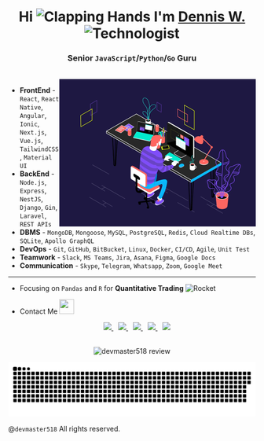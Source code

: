 <!--
**devmaster518/devmaster518** is a ✨ _special_ ✨ repository because its `README.md` (this file) appears on your GitHub profile.

Here are some ideas to get you started:

- 🔭 I’m currently working on ...
- 🌱 I’m currently learning ...
- 👯 I’m looking to collaborate on ...
- 🤔 I’m looking for help with ...
- 💬 Ask me about ...
- 📫 How to reach me: ...
- 😄 Pronouns: ...
- ⚡ Fun fact: ...
-->

<h1 align="center">
  Hi
  <img src="https://raw.githubusercontent.com/Tarikul-Islam-Anik/Animated-Fluent-Emojis/master/Emojis/Hand%20gestures/Clapping%20Hands.png" alt="Clapping Hands" width="30" height="30" />
  I'm <a href="https://devstar-resume-page-v2.vercel.app/" target="blank">Dennis W.</a>
  <img src="https://raw.githubusercontent.com/Tarikul-Islam-Anik/Animated-Fluent-Emojis/master/Emojis/People/Technologist.png" alt="Technologist" width="35" height="35" />
</h1>
<h3 align="center">
  Senior <code>JavaScript</code>/<code>Python</code>/<code>Go</code> Guru
</h3>

<br />

<a target="_blank" align="center">
  <img align="right" top="500" height="300" width="400" alt="I work in this manner!" src="Productive_Working.gif">
</a>

- **FrontEnd** - `React`, `React Native`, `Angular`, `Ionic`, `Next.js`, `Vue.js`, `TailwindCSS`, `Material UI`
- **BackEnd** - `Node.js`, `Express`, `NestJS`, `Django`, `Gin`, `Laravel`, `REST APIs`
- **DBMS** - `MongoDB`, `Mongoose`, `MySQL`, `PostgreSQL`, `Redis`, `Cloud Realtime DBs`, `SQLite`, `Apollo GraphQL`
- **DevOps** - `Git`, `GitHub`, `BitBucket`, `Linux`, `Docker`, `CI/CD`, `Agile`, `Unit Test`
- **Teamwork** - `Slack`, `MS Teams`, `Jira`, `Asana`, `Figma`, `Google Docs`
- **Communication** - `Skype`, `Telegram`, `Whatsapp`, `Zoom`, `Google Meet`

---

- Focusing on `Pandas` and `R` for **Quantitative Trading** <img src="https://raw.githubusercontent.com/Tarikul-Islam-Anik/Animated-Fluent-Emojis/master/Emojis/Travel%20and%20places/Rocket.png" alt="Rocket" width="30" height="30" />

- Contact Me <img src="https://media.giphy.com/media/iY8CRBdQXODJSCERIr/giphy.gif" width="30" height="30" />

<p align="center">
  <div align="center"  class="icons-social" style="margin-left: 10px;">
    <a style="margin-left: 10px;" target="_blank" href="https://devstar-resume-page-v2.vercel.app/" title="Personal Website">
      <img src="https://img.icons8.com/doodle/40/000000/link--v1.png">
    </a>
    <a style="margin-left: 10px;" target="_blank" href="https://drive.google.com/file/d/1ANVk1SfIz4ShoHCogi3vd-g8_EFplVem/view?usp=drive_link" title="View Resume">
      <img src="https://img.icons8.com/doodle/40/000000/pdf--v1.png">
    </a>
    <a style="margin-left: 10px;" target="_blank" href="https://t.me/codeguru827/" title="Telegram">
      <img src="https://img.icons8.com/doodle/40/000000/telegram--v2.png">
    </a>
    <a style="margin-left: 10px;" target="_blank" href="https://wa.me/33780871076" title="Whatsapp">
      <img src="https://img.icons8.com/doodle/40/000000/whatsapp--v1.png">
    </a>
    <a style="margin-left: 10px;" target="_blank" href="https://www.google.com/maps?q=Calgary,+Alberta+T2A+0A1,+CA" title="My Location">
      <img src="https://img.icons8.com/doodle/40/000000/marker--v1.png">
    </a>
  </div>
</p>

<br />

<div id="header" align="center">
  <img src="https://komarev.com/ghpvc/?username=devmaster518&style=for-the-badge&color=orange" alt="devmaster518 review" />
</div>

<p align="center">
 <img width="1000" src="github-snake.svg" alt="snake over github" />
</p>

@<code>devmaster518</code> All rights reserved.
